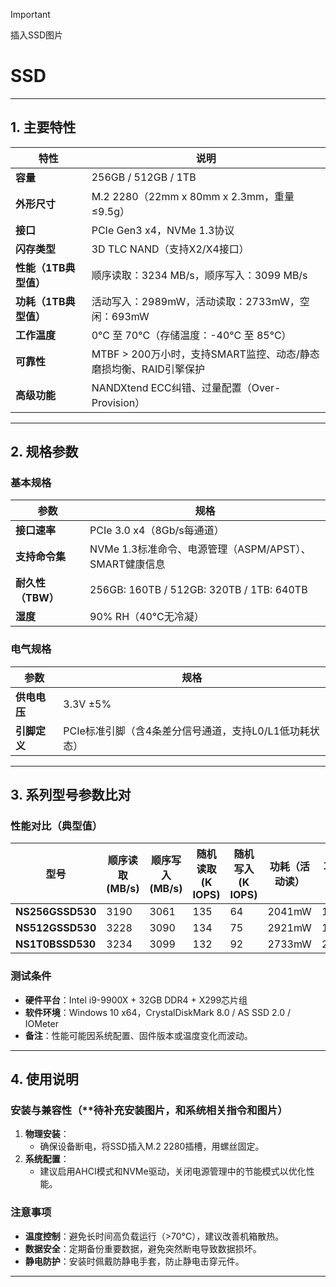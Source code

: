 > [!IMPORTANT]
>
> 插入SSD图片

# SSD

---

## 1. 主要特性
| 特性                  | 说明                                                         |
| --------------------- | ------------------------------------------------------------ |
| **容量**              | 256GB / 512GB / 1TB                                          |
| **外形尺寸**          | M.2 2280（22mm x 80mm x 2.3mm，重量≤9.5g）                   |
| **接口**              | PCIe Gen3 x4，NVMe 1.3协议                                   |
| **闪存类型**          | 3D TLC NAND（支持X2/X4接口）                                 |
| **性能（1TB典型值）** | 顺序读取：3234 MB/s，顺序写入：3099 MB/s                     |
| **功耗（1TB典型值）** | 活动写入：2989mW，活动读取：2733mW，空闲：693mW              |
| **工作温度**          | 0°C 至 70°C（存储温度：-40°C 至 85°C）                       |
| **可靠性**            | MTBF > 200万小时，支持SMART监控、动态/静态磨损均衡、RAID引擎保护 |
| **高级功能**          | NANDXtend ECC纠错、过量配置（Over-Provision）                |

---

## 2. 规格参数
### 基本规格
| 参数              | 规格                                                   |
| ----------------- | ------------------------------------------------------ |
| **接口速率**      | PCIe 3.0 x4（8Gb/s每通道）                             |
| **支持命令集**    | NVMe 1.3标准命令、电源管理（ASPM/APST）、SMART健康信息 |
| **耐久性（TBW）** | 256GB: 160TB / 512GB: 320TB / 1TB: 640TB               |
| **湿度**          | 90% RH（40°C无冷凝）                                   |

### 电气规格
| 参数         | 规格                                                   |
| ------------ | ------------------------------------------------------ |
| **供电电压** | 3.3V ±5%                                               |
| **引脚定义** | PCIe标准引脚（含4条差分信号通道，支持L0/L1低功耗状态） |

---

## 3. 系列型号参数比对
### 性能对比（典型值）
| 型号             | 顺序读取 (MB/s) | 顺序写入 (MB/s) | 随机读取 (K IOPS) | 随机写入 (K IOPS) | 功耗（活动读） | 功耗（活动写） |
| ---------------- | --------------- | --------------- | ----------------- | ----------------- | -------------- | -------------- |
| **NS256GSSD530** | 3190            | 3061            | 135               | 64                | 2041mW         | 1423mW         |
| **NS512GSSD530** | 3228            | 3090            | 134               | 75                | 2921mW         | 1598mW         |
| **NS1T0BSSD530** | 3234            | 3099            | 132               | 92                | 2733mW         | 2989mW         |

### 测试条件
- **硬件平台**：Intel i9-9900X + 32GB DDR4 + X299芯片组  
- **软件环境**：Windows 10 x64，CrystalDiskMark 8.0 / AS SSD 2.0 / IOMeter  
- **备注**：性能可能因系统配置、固件版本或温度变化而波动。

---

## 4. 使用说明
### 安装与兼容性（**待补充安装图片，和系统相关指令和图片）
1. **物理安装**：  
   - 确保设备断电，将SSD插入M.2 2280插槽，用螺丝固定。  
2. **系统配置**：  
   - 建议启用AHCI模式和NVMe驱动，关闭电源管理中的节能模式以优化性能。  

### 注意事项
- **温度控制**：避免长时间高负载运行（>70°C），建议改善机箱散热。  
- **数据安全**：定期备份重要数据，避免突然断电导致数据损坏。  
- **静电防护**：安装时佩戴防静电手套，防止静电击穿元件。

---

